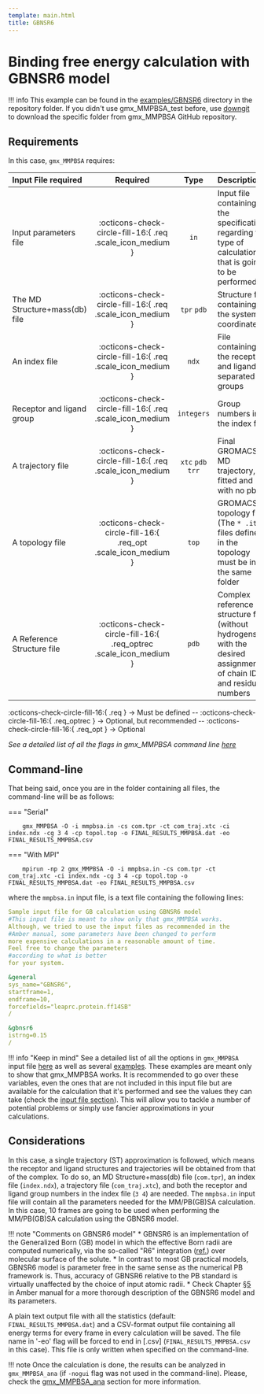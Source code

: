 ```yaml
---
template: main.html
title: GBNSR6
---
```


# Binding free energy calculation with GBNSR6 model

!!! info
    This example can be found in the [examples/GBNSR6][6] directory in the repository folder. If you didn't
    use gmx_MMPBSA_test before, use [downgit](https://downgit.github.io/#/home) to download the specific folder from 
    gmx_MMPBSA GitHub repository.

## Requirements

In this case, `gmx_MMPBSA` requires:

| Input File required            | Required |           Type             | Description |
|:-------------------------------|:--------:|:--------------------------:|:-------------------------------------------------------------------------------------------------------------|
| Input parameters file          | :octicons-check-circle-fill-16:{ .req .scale_icon_medium } |           `in`          | Input file containing all the specifications regarding the type of calculation that is going to be performed |
| The MD Structure+mass(db) file | :octicons-check-circle-fill-16:{ .req .scale_icon_medium } |    `tpr` `pdb`    | Structure file containing the system coordinates |
| An index file                  | :octicons-check-circle-fill-16:{ .req .scale_icon_medium } |          `ndx`    | File containing the receptor and ligand in separated groups |
| Receptor and ligand group      | :octicons-check-circle-fill-16:{ .req .scale_icon_medium } |        `integers`       | Group numbers in the index files |
| A trajectory file              | :octicons-check-circle-fill-16:{ .req .scale_icon_medium } | `xtc` `pdb` `trr` | Final GROMACS MD trajectory, fitted and with no pbc. |
| A topology file                | :octicons-check-circle-fill-16:{ .req_opt .scale_icon_medium }    |           `top`         | GROMACS topology file (The `* .itp` files defined in the topology must be in the same folder |
| A Reference Structure file     | :octicons-check-circle-fill-16:{ .req_optrec .scale_icon_medium } |           `pdb`         | Complex reference structure file (without hydrogens) with the desired assignment of chain ID and residue numbers |
              
:octicons-check-circle-fill-16:{ .req } -> Must be defined -- :octicons-check-circle-fill-16:{ .req_optrec } -> 
Optional, but recommended -- :octicons-check-circle-fill-16:{ .req_opt } -> Optional

_See a detailed list of all the flags in gmx_MMPBSA command line [here][1]_

## Command-line
That being said, once you are in the folder containing all files, the command-line will be as follows:

=== "Serial"

        gmx_MMPBSA -O -i mmpbsa.in -cs com.tpr -ct com_traj.xtc -ci index.ndx -cg 3 4 -cp topol.top -o FINAL_RESULTS_MMPBSA.dat -eo FINAL_RESULTS_MMPBSA.csv

=== "With MPI"

        mpirun -np 2 gmx_MMPBSA -O -i mmpbsa.in -cs com.tpr -ct com_traj.xtc -ci index.ndx -cg 3 4 -cp topol.top -o FINAL_RESULTS_MMPBSA.dat -eo FINAL_RESULTS_MMPBSA.csv

where the `mmpbsa.in` input file, is a text file containing the following lines:

``` yaml linenums="1" title="Sample input file for GB calculation using GBNSR6 model"
Sample input file for GB calculation using GBNSR6 model
#This input file is meant to show only that gmx_MMPBSA works. 
Although, we tried to use the input files as recommended in the
#Amber manual, some parameters have been changed to perform 
more expensive calculations in a reasonable amount of time. 
Feel free to change the parameters 
#according to what is better 
for your system.

&general
sys_name="GBNSR6",
startframe=1,
endframe=10,
forcefields="leaprc.protein.ff14SB"
/

&gbnsr6
istrng=0.15
/
```

!!! info "Keep in mind"
    See a detailed list of all the options in `gmx_MMPBSA` input file [here][2] as well as several [examples][3]. 
    These examples are meant only to show that gmx_MMPBSA works. It is recommended to go over these variables, even 
    the ones that are not included in this input file but are available for the calculation that it's performed and
    see the values they can take (check the [input file section](../../input_file.md)). This will allow you to 
    tackle a number of potential problems or simply use fancier approximations in your calculations.

## Considerations
In this case, a single trajectory (ST) approximation is followed, which means the receptor and ligand structures and 
trajectories will be obtained from that of the complex. To do so, an MD Structure+mass(db) file (`com.tpr`), an 
index file (`index.ndx`), a trajectory file (`com_traj.xtc`), and both the receptor and ligand group numbers in the 
index file (`3 4`) are needed. The `mmpbsa.in` input file will contain all the 
parameters needed for the MM/PB(GB)SA calculation. In this case, 10 frames are going to be used when performing the 
MM/PB(GB)SA calculation using the GBNSR6 model.

!!! note "Comments on GBNSR6 model"
    * GBNSR6 is an implementation of the Generalized Born (GB) model in which the effective Born radii are computed 
    numerically, via the so-called "R6" integration ([ref.][222]) over molecular surface of the solute. 
    * In contrast to most GB practical models, GBNSR6 model is parameter free in the same sense as the numerical 
    PB framework is. Thus, accuracy of GBNSR6 relative to the PB standard is virtually unaffected by the choice of 
    input atomic radii. 
    * Check Chapter [§5](https://ambermd.org/doc12/Amber21.pdf#chapter.5) in Amber manual for a more thorough 
    description of the GBNSR6 model and its parameters.

  [222]: https://pubs.acs.org/doi/abs/10.1021/ct200786m

A plain text output file with all the statistics (default: `FINAL_RESULTS_MMPBSA.dat`) and a CSV-format 
output file containing all energy terms for every frame in every calculation will be saved. The file name in 
'-eo' flag will be forced to end in [.csv] (`FINAL_RESULTS_MMPBSA.csv` in this case). This file is only written when 
specified on the command-line.


!!! note
    Once the calculation is done, the results can be analyzed in `gmx_MMPBSA_ana` (if `-nogui` flag was not used in 
    the command-line). 
    Please, check the [gmx_MMPBSA_ana][5] section for more information.
  
  [1]: ../../mmpbsa/command-line.md#gmx_mmpbsa-command-line
  [2]: ../../input_file.md#the-input-file
  [3]: ../../input_file.md#sample-input-files
  [5]: ../../analyzer.md#gmx_mmpbsa_ana-the-analyzer-tool
  [6]: https://github.com/Valdes-Tresanco-MS/gmx_MMPBSA/tree/master/examples/GBNSR6
  [7]: ../gmx_MMPBSA_test.md#gmx_mmpbsa_test-command-line
